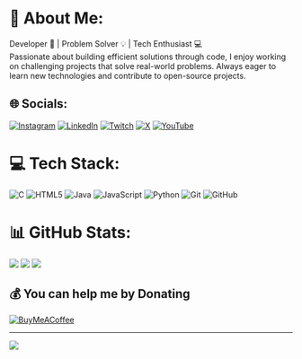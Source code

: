 # 💫 About Me:
Developer 🚀 | Problem Solver 💡 | Tech Enthusiast 💻
<br>
Passionate about building efficient solutions through code, I enjoy working on challenging projects that solve real-world problems. Always eager to learn new technologies and contribute to open-source projects.

## 🌐 Socials:
[![Instagram](https://img.shields.io/badge/Instagram-%23E4405F.svg?style=for-the-badge&logo=Instagram&logoColor=white)](https://instagram.com/notnalin)
[![LinkedIn](https://img.shields.io/badge/LinkedIn-%230077B5.svg?style=for-the-badge&logo=linkedin&logoColor=white)](https://linkedin.com/in/notnalin)
[![Twitch](https://img.shields.io/badge/Twitch-%239146FF.svg?style=for-the-badge&logo=Twitch&logoColor=white)](https://twitch.tv/trickygamer69)
[![X](https://img.shields.io/badge/X-black.svg?style=for-the-badge&logo=X&logoColor=white)](https://x.com/notnalin)
[![YouTube](https://img.shields.io/badge/YouTube-%23FF0000.svg?style=for-the-badge&logo=YouTube&logoColor=white)](https://youtube.com/@notnalin) 

# 💻 Tech Stack:
![C](https://img.shields.io/badge/c-%2300599C.svg?style=for-the-badge&logo=c&logoColor=white)
![HTML5](https://img.shields.io/badge/html5-%23E34F26.svg?style=for-the-badge&logo=html5&logoColor=white)
![Java](https://img.shields.io/badge/java-%23ED8B00.svg?style=for-the-badge&logo=openjdk&logoColor=white)
![JavaScript](https://img.shields.io/badge/javascript-%23323330.svg?style=for-the-badge&logo=javascript&logoColor=%23F7DF1E)
![Python](https://img.shields.io/badge/python-3670A0?style=for-the-badge&logo=python&logoColor=ffdd54)
![Git](https://img.shields.io/badge/git-%23F05033.svg?style=for-the-badge&logo=git&logoColor=white)
![GitHub](https://img.shields.io/badge/github-%23121011.svg?style=for-the-badge&logo=github&logoColor=white)
# 📊 GitHub Stats:
![](https://github-readme-stats.vercel.app/api/top-langs/?username=NotNalin&theme=dark&hide_border=true&include_all_commits=false&count_private=true&layout=compact)
![](https://github-readme-stats.vercel.app/api?username=NotNalin&theme=dark&hide_border=true&include_all_commits=false&count_private=true)
![](https://github-readme-streak-stats.herokuapp.com/?user=NotNalin&theme=dark&hide_border=true)

## 💰 You can help me by Donating
[![BuyMeACoffee](https://img.shields.io/badge/Buy%20Me%20a%20Coffee-ffdd00?style=for-the-badge&logo=buy-me-a-coffee&logoColor=black)](https://buymeacoffee.com/notnalin) 

---
[![](https://visitcount.itsvg.in/api?id=NotNalin&icon=0&color=12)](https://visitcount.itsvg.in)
